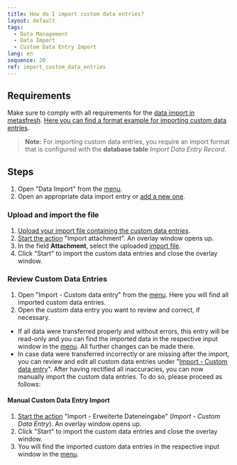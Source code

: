 ```yaml
---
title: How do I import custom data entries?
layout: default
tags:
  - Data Management
  - Data Import
  - Custom Data Entry Import
lang: en
sequence: 20
ref: import_custom_data_entries
---
```


## Requirements
Make sure to comply with all requirements for the [data import in metasfresh](Data_import_metasfresh). [Here you can find a format example for importing custom data entries](Import_format_example_data_entry).
 >**Note:** For importing custom data entries, you require an import format that is configured with the **database table** *Import Data Entry Record*.

## Steps
1. Open "Data Import" from the [menu](Menu).
1. Open an appropriate data import entry or [add a new one](add_new_data_import_entry).

### Upload and import the file
1. [Upload your import file containing the custom data entries](File_handling).
1. [Start the action](StartAction) "Import attachment". An overlay window opens up.
1. In the field **Attachment**, select the uploaded [import file](Import_file_useful_tips).
1. Click "Start" to import the custom data entries and close the overlay window.

### Review Custom Data Entries
1. Open "Import - Custom data entry" from the [menu](Menu). Here you will find all imported custom data entries.
1. Open the custom data entry you want to review and correct, if necessary.
 - If all data were transferred properly and without errors, this entry will be read-only and you can find the imported data in the respective input window in the [menu](Menu). All further changes can be made there.
 - In case data were transferred incorrectly or are missing after the import, you can review and edit all custom data entries under "[Import - Custom data entry](Menu)". After having rectified all inaccuracies, you can now manually import the custom data entries. To do so, please proceed as follows:

#### Manual Custom Data Entry Import
1. [Start the action](StartAction) "Import - Erweiterte Dateneingabe" (*Import - Custom Data Entry*). An overlay window opens up.
1. Click "Start" to import the custom data entries and close the overlay window.
1. You will find the imported custom data entries in the respective input window in the [menu](Menu).
